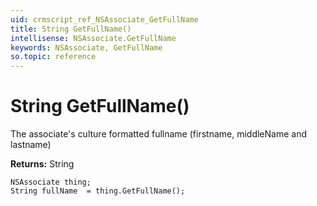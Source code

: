 ```yaml
---
uid: crmscript_ref_NSAssociate_GetFullName
title: String GetFullName()
intellisense: NSAssociate.GetFullName
keywords: NSAssociate, GetFullName
so.topic: reference
---
```


# String GetFullName()

The associate's culture formatted fullname (firstname, middleName and lastname)

**Returns:** String

```crmscript
NSAssociate thing;
String fullName  = thing.GetFullName();
```

